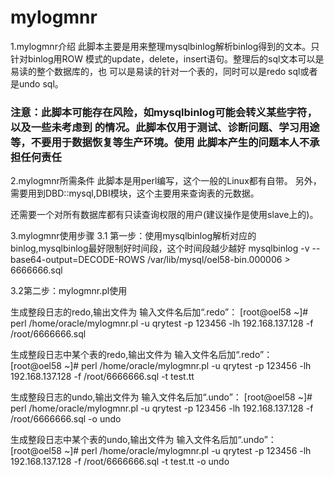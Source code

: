 # mylogmnr

1.mylogmnr介绍
此脚本主要是用来整理mysqlbinlog解析binlog得到的文本。只针对binlog用ROW
模式的update，delete，insert语句。整理后的sql文本可以是易读的整个数据库的，也
可以是易读的针对一个表的，同时可以是redo sql或者是undo sql。

<h3>注意：此脚本可能存在风险，如mysqlbinlog可能会转义某些字符，以及一些未考虑到
的情况。此脚本仅用于测试、诊断问题、学习用途等，不要用于数据恢复等生产环境。使用
此脚本产生的问题本人不承担任何责任</h3>


2.mylogmnr所需条件 
此脚本是用perl编写，这个一般的Linux都有自带。
另外，需要用到DBD::mysql,DBI模块，这个主要用来查询表的元数据。

还需要一个对所有数据库都有只读查询权限的用户(建议操作是使用slave上的)。 

3.mylogmnr使用步骤 
3.1 第一步：使用mysqlbinlog解析对应的binlog,mysqlbinlog最好限制好时间段，这个时间段越少越好
 mysqlbinlog -v --base64-output=DECODE-ROWS /var/lib/mysql/oel58-bin.000006 > 6666666.sql 
 

3.2第二步：mylogmnr.pl使用 

生成整段日志的redo,输出文件为 输入文件名后加“.redo”：
[root@oel58 ~]# perl /home/oracle/mylogmnr.pl -u qrytest -p 123456 -lh 192.168.137.128 -f /root/6666666.sql 

生成整段日志中某个表的redo,输出文件为 输入文件名后加“.redo”：
[root@oel58 ~]# perl /home/oracle/mylogmnr.pl -u qrytest -p 123456 -lh 192.168.137.128 -f /root/6666666.sql -t test.tt

生成整段日志的undo,输出文件为 输入文件名后加“.undo”：
[root@oel58 ~]# perl /home/oracle/mylogmnr.pl -u qrytest -p 123456 -lh 192.168.137.128 -f /root/6666666.sql -o undo

生成整段日志中某个表的undo,输出文件为 输入文件名后加“.undo”：
[root@oel58 ~]# perl /home/oracle/mylogmnr.pl -u qrytest -p 123456 -lh 192.168.137.128 -f /root/6666666.sql -t test.tt -o undo

